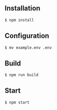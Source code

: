 ## Installation

```bash
$ npm install
```

## Configuration

```bash
$ mv example.env .env
```

## Build

```bash
$ npm run build
```

## Start

```bash
$ npm start
```